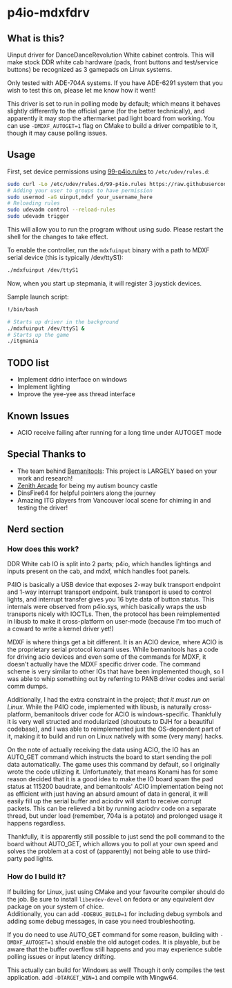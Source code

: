 # p4io-mdxfdrv

## What is this?
Uinput driver for DanceDanceRevolution White cabinet controls. This will make stock DDR white cab hardware (pads, front buttons and test/service buttons) be recognized as 3 gamepads on Linux systems.

Only tested with ADE-704A systems. If you have ADE-6291 system that you wish to test this on, please let me know how it went!

This driver is set to run in polling mode by default; which means it behaves slightly differently to the official game (for the better technically), and apparently it may stop the aftermarket pad light board from working. You can use `-DMDXF_AUTOGET=1` flag on CMake to build a driver compatible to it, though it may cause polling issues.

## Usage
First, set device permissions using [99-p4io.rules](99-p4io.rules) to `/etc/udev/rules.d`:
```bash
sudo curl -Lo /etc/udev/rules.d/99-p4io.rules https://raw.githubusercontent.com/KokoseiJ/p4io_mdxfdrv/refs/heads/master/99-p4io.rules
# Adding your user to groups to have permission
sudo usermod -aG uinput,mdxf your_username_here
# Reloading rules
sudo udevadm control --reload-rules
sudo udevadm trigger
```
This will allow you to run the program without using sudo. Please restart the shell for the changes to take effect.

To enable the controller, run the `mdxfuinput` binary with a path to MDXF serial device (this is typically /dev/ttyS1):
```bash
./mdxfuinput /dev/ttyS1
```
Now, when you start up stepmania, it will register 3 joystick devices.

Sample launch script:
```bash
!/bin/bash

# Starts up driver in the background
./mdxfuinput /dev/ttyS1 &
# Starts up the game
./itgmania
```

## TODO list
* Implement ddrio interface on windows
* Implement lighting
* Improve the yee-yee ass thread interface

## Known Issues
* ACIO receive failing after running for a long time under AUTOGET mode

## Special Thanks to
* The team behind [Bemanitools](https://github.com/djhackersdev/bemanitools): This project is LARGELY based on your work and research!
* [Zenith Arcade](https://zenitharcade.com/) for being my autism bouncy castle
* DinsFire64 for helpful pointers along the journey
* Amazing ITG players from Vancouver local scene for chiming in and testing the driver!

## Nerd section
### How does this work?
DDR White cab IO is split into 2 parts; p4io, which handles lightings and inputs present on the cab, and mdxf, which handles foot panels.

P4IO is basically a USB device that exposes 2-way bulk transport endpoint and 1-way interrupt transport endpoint. bulk transport is used to control lights, and interrupt transfer gives you 16 byte data of button status.
This internals were observed from p4io.sys, which basically wraps the usb transports nicely with IOCTLs.
Then, the protocol has been reimplemented in libusb to make it cross-platform on user-mode (because I'm too much of a coward to write a kernel driver yet!)

MDXF is where things get a bit different. It is an ACIO device, where ACIO is the proprietary serial protocol konami uses.
While bemanitools has a code for driving acio devices and even some of the commands for MDXF, it doesn't actually have the MDXF specific driver code.
The command scheme is very similar to other IOs that have been implemented though, so I was able to whip something out by referring to PANB driver codes and serial comm dumps.

Additionally, I had the extra constraint in the project; *that it must run on Linux.* While the P4IO code, implemented with libusb, is naturally cross-platform, bemanitools driver code for ACIO is windows-specific.
Thankfully it is very well structed and modularized (shoutouts to DJH for a beautiful codebase), and I was able to reimplemented just the OS-dependent part of it, making it to build and run on Linux natively with some (very many) hacks.

On the note of actually receiving the data using ACIO, the IO has an AUTO\_GET command which instructs the board to start sending the poll data automatically.
The game uses this command by default, so I originally wrote the code utilizing it.
Unfortunately, that means Konami has for some reason decided that it is a good idea to make the IO board spam the pad status at 115200 baudrate, and bemanitools' ACIO implementation being
not as efficient with just having an absurd amount of data in general, it will easily fill up the serial buffer and aciodrv will start to receive corrupt packets.
This can be relieved a bit by running aciodrv code on a separate thread, but under load (remember, 704a is a potato) and prolonged usage it happens regardless.

Thankfully, it is apparently still possible to just send the poll command to the board without AUTO\_GET, which allows you to poll at your own speed and solves the problem at a cost of (apparently) not being able to use third-party pad lights.

### How do I build it?
If building for Linux, just using CMake and your favourite compiler should do the job. Be sure to install `libevdev-devel` on fedora or any equivalent dev package on your system of chice.  
Additionally, you can add `-DDEBUG_BUILD=1` for including debug symbols and adding some debug messages, in case you need troubleshooting.

If you do need to use AUTO\_GET command for some reason, building with `-DMDXF_AUTOGET=1` should enable the old autoget codes. It is playable, but be aware that the buffer overflow still happens and you may experience subtle polling issues or input latency drifting.

This actually can build for Windows as well! Though it only compiles the test application. add `-DTARGET_WIN=1` and compile with Mingw64.

